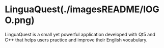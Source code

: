 # LinguaQuest(./imagesREADME/lOGO.png)
LinguaQuest is a small yet powerful application developed with Qt5 and C++ that helps users practice and improve their English vocabulary.
